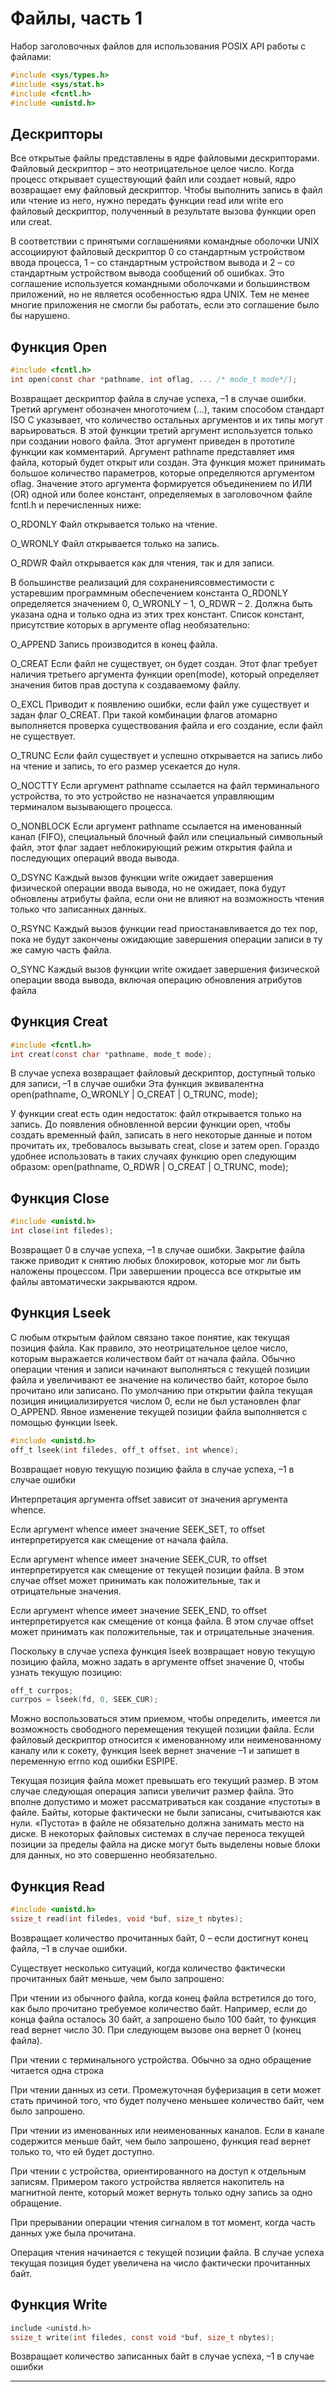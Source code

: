 ﻿# Файлы, часть 1

Набор заголовочных файлов для использования POSIX API работы с файлами:
```c
#include <sys/types.h>
#include <sys/stat.h>
#include <fcntl.h>
#include <unistd.h>
```

## Дескрипторы

Все открытые файлы представлены в ядре файловыми дескрипторами. Файловый дескриптор – это неотрицательное целое число. Когда процесс открывает существующий файл или создает новый, ядро возвращает ему файловый дескриптор. Чтобы выполнить запись в файл или чтение из него, нужно
передать функции read или write его файловый дескриптор, полученный в результате вызова функции open или creat.

В соответствии с принятыми соглашениями командные оболочки UNIX ассоциируют файловый дескриптор 0 со стандартным устройством ввода процесса, 1 – со стандартным устройством вывода и 2 – со стандартным устройством вывода сообщений об ошибках. Это соглашение используется командными оболочками и большинством приложений, но не является особенностью ядра UNIX. Тем не менее многие приложения не смогли бы работать, если это соглашение было бы нарушено.

## Функция Open

```c
#include <fcntl.h>
int open(const char *pathname, int oflag, ... /* mode_t mode*/);
```

Возвращает дескриптор файла в случае успеха, –1 в случае ошибки. Третий аргумент обозначен многоточием (...), таким способом стандарт ISO C указывает, что количество остальных аргументов и их типы могут варьироваться. В этой функции третий аргумент используется только при создании нового файла. Этот аргумент приведен в прототипе функции как комментарий. Аргумент pathname представляет имя файла, который будет открыт или создан. Эта функция может принимать большое количество параметров, которые определяются аргументом oflag. Значение этого аргумента формируется
объединением по ИЛИ (OR) одной или более констант, определяемых в заголовочном файле fcntl.h и перечисленных ниже:

O_RDONLY  Файл открывается только на чтение.

O_WRONLY  Файл открывается только на запись.

O_RDWR Файл открывается как для чтения, так и для записи.

В большинстве реализаций для сохранениясовместимости с устаревшим программным обеспечением константа O_RDONLY определяется значением 0, O_WRONLY – 1, O_RDWR – 2. 
Должна быть указана одна и только одна из этих трех констант. 
Cписок констант, присутствие которых в аргументе oflag необязательно:

O_APPEND Запись производится в конец файла.

O_CREAT Если файл не существует, он будет создан. Этот флаг требует наличия третьего аргумента функции open(mode), который определяет значения битов прав доступа к создаваемому файлу.

O_EXCL Приводит к появлению ошибки, если файл уже существует и задан флаг O_CREAT. При такой комбинации флагов атомарно выполняется проверка существования файла и его создание, если файл не существует.

O_TRUNC Если файл существует и успешно открывается на запись либо на чтение и запись, то его размер усекается до нуля.

O_NOCTTY Если аргумент pathname ссылается на файл терминального устройства, то это устройство не назначается управляющим терминалом вызывающего процесса. 

O_NONBLOCK Если аргумент pathname ссылается на именованный канал (FIFO), специальный блочный файл или специальный символьный файл, этот флаг задает неблокирующий режим открытия файла и последующих операций
ввода вывода.

O_DSYNC Каждый вызов функции write ожидает завершения физической операции ввода вывода, но не ожидает, пока будут обновлены атрибуты файла, если они не влияют на возможность чтения только что записанных данных.

O_RSYNC Каждый вызов функции read приостанавливается до тех пор, пока не будут закончены ожидающие завершения операции записи в ту же самую часть файла.

O_SYNC Каждый вызов функции write ожидает завершения физической операции ввода вывода, включая операцию обновления атрибутов файла

## Функция Сreat

```c
#include <fcntl.h>
int creat(const char *pathname, mode_t mode);
```

В случае успеха возвращает файловый дескриптор, доступный только для записи, –1 в случае ошибки
Эта функция эквивалентна open(pathname, O_WRONLY | O_CREAT | O_TRUNC, mode);

У функции creat есть один недостаток: файл открывается только на запись. До появления обновленной версии функции open, чтобы создать временный файл, записать в него некоторые данные и потом прочитать их, требовалось вызывать creat, close и затем open. Гораздо удобнее использовать в таких случаях функцию open следующим образом:
open(pathname, O_RDWR | O_CREAT | O_TRUNC, mode);

## Функция Close

```c
#include <unistd.h>
int close(int filedes);
```

Возвращает 0 в случае успеха, –1 в случае ошибки. Закрытие файла также приводит к снятию любых блокировок, которые мог ли быть наложены процессом. При завершении процесса все открытые им файлы автоматически закрываются ядром. 

## Функция Lseek

С любым открытым файлом связано такое понятие, как текущая позиция файла. Как правило, это неотрицательное целое число, которым выражается количеством байт от начала файла. Обычно операции чтения и записи начинают выполняться с текущей позиции файла и увеличивают ее значение на количество байт, которое было прочитано или записано. По умолчанию при открытии файла текущая позиция инициализируется числом 0, если не был установлен флаг O_APPEND. Явное изменение текущей позиции файла выполняется с помощью функции lseek.

```c
#include <unistd.h>
off_t lseek(int filedes, off_t offset, int whence);
```

Возвращает новую текущую позицию файла в случае успеха, –1 в случае ошибки

Интерпретация аргумента offset зависит от значения аргумента whence.

Если аргумент whence имеет значение SEEK_SET, то offset интерпретируется как смещение от начала файла.

Если аргумент whence имеет значение SEEK_CUR, то offset интерпретируется как смещение от текущей позиции файла. В этом случае offset может принимать как положительные, так и отрицательные значения.

Если аргумент whence имеет значение SEEK_END, то offset интерпретируется как смещение от конца файла. В этом случае offset может принимать как положительные, так и отрицательные значения.

Поскольку в случае успеха функция lseek возвращает новую текущую позицию файла, можно задать в аргументе offset значение 0, чтобы узнать текущую позицию:

```c
off_t currpos;
currpos = lseek(fd, 0, SEEK_CUR);
```

Можно воспользоваться этим приемом, чтобы определить, имеется ли возможность свободного перемещения текущей позиции файла. Если файловый дескриптор относится к именованному или неименованному каналу или к сокету, функция lseek вернет значение –1 и запишет в переменную errno код ошибки ESPIPE.

Текущая позиция файла может превышать его текущий размер. В этом случае следующая операция записи увеличит размер файла. Это вполне допустимо и может рассматриваться как создание «пустоты» в файле. Байты, которые фактически не были записаны, считываются как нули. «Пустота» в файле не обязательно должна занимать место на диске. В некоторых файловых системах в случае переноса текущей позиции за пределы файла на диске могут быть выделены новые блоки для данных, но это совершенно необязательно. 

## Функция Read

```c
#include <unistd.h>
ssize_t read(int filedes, void *buf, size_t nbytes);
```

Возвращает количество прочитанных байт, 0 – если достигнут конец файла, –1 в случае ошибки.

Существует несколько ситуаций, когда количество фактически прочитанных байт меньше, чем было запрошено:

При чтении из обычного файла, когда конец файла встретился до того, как было прочитано требуемое количество байт. Например, если до конца файла осталось 30 байт, а запрошено было 100 байт, то функция read вернет число 30. При следующем вызове она вернет 0 (конец файла).

При чтении с терминального устройства. Обычно за одно обращение читается одна строка

При чтении данных из сети. Промежуточная буферизация в сети может стать причиной того, что будет получено меньшее количество байт, чем было запрошено.

При чтении из именованных или неименованных каналов. Если в канале содержится меньше байт, чем было запрошено, функция read вернет только то, что ей будет доступно.

При чтении c устройства, ориентированного на доступ к отдельным записям. Примером такого устройства является накопитель на магнитной ленте, который может вернуть только одну запись за одно обращение.

При прерывании операции чтения сигналом в тот момент, когда часть данных уже была прочитана. 

Операция чтения начинается с текущей позиции файла. В случае успеха текущая позиция будет увеличена на число фактически прочитанных байт.

## Функция Write

```c
include <unistd.h>
ssize_t write(int filedes, const void *buf, size_t nbytes);
```

Возвращает количество записанных байт в случае успеха, –1 в случае ошибки
****